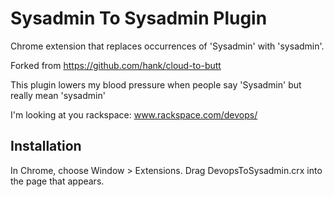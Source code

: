 Sysadmin To Sysadmin Plugin
=============

Chrome extension that replaces occurrences of 'Sysadmin' with 'sysadmin'.

Forked from https://github.com/hank/cloud-to-butt

This plugin lowers my blood pressure when people say 'Sysadmin' but really mean 'sysadmin'

I'm looking at you rackspace:  www.rackspace.com/devops/

Installation
------------

In Chrome, choose Window > Extensions.  Drag DevopsToSysadmin.crx into the page that appears.

